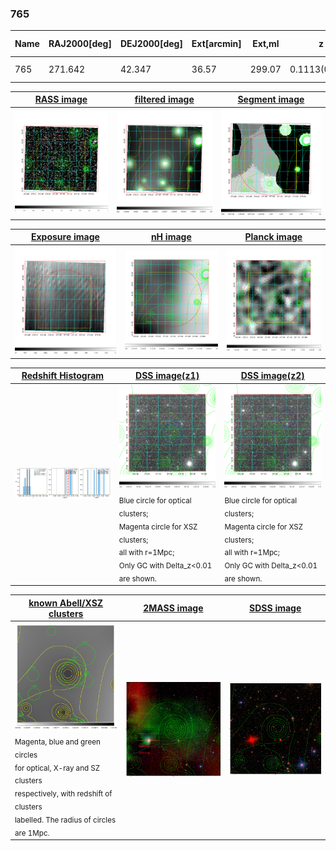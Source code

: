 <div STYLE="page-break-after: always;"></div>

### 765

|Name|RAJ2000[deg]|DEJ2000[deg] |Ext[arcmin]| Ext,ml | z | z_src| C|GC(XSZ,Delta_z<0.01)| GC(OPT,Delta_z<0.01)|GC| R_sig[arcmin] | R500[arcmin] | R500[Mpc]| CRsig[c/s] | CR500[c/s] |L500[1E44 erg/s]|F500[1E-12 erg/s/cm^2]| M500[1E14 Msun]|Tx[keV]|Cnt_sig|Beta|Rc[arcmin]|Comment|Alias|
|---|---|---|---|---|---|------|---|--------|---------|----------|---|---|---|---|---|---|---|---|---|---|---|---|---|---|
|765| 271.642| 42.347| 36.57| 299.07| 0.1113(0.009)| z1, z_opt| S| -| W| A, W| 6.850| 5.583| 0.679| 0.043(0.024)| 0.042(0.023)| 0.240(0.097)| 0.754(0.305)| 0.99(0.20)| 2.20(0.29)| 73.9| 0.831(-0.165+0.121)| 5.373(-1.165+0.828)| -| t664|

|[RASS image](../image/765/765_img.pdf)|[filtered image](../image/765/765_fil.pdf)|[Segment image](../image/765/765_seg.pdf)|
|-------------------|--------------------|-------------------|
| <img src="../image/765/765_img.png" width="300">  | <img src="../image/765/765_fil.png" width="300">   | <img src="../image/765/765_seg.png" width="300">  |

|[Exposure image](../image/765/765_mex.pdf)| [nH image](../image/765/765_nh.pdf)| [Planck image](../image/765/765_p.pdf)|
|-------------------|--------------------|-------------------|
|<img src="../image/765/765_mex.png" width="300">   | <img src="../image/765/765_nh.png" width="300">    | <img src="../image/765/765_p.png" width="300"> |

|[Redshift Histogram](../image/765/765_zg.pdf) | [DSS image(z1)](../image/765/765_dss_z1.pdf)      |  [DSS image(z2)](../image/765/765_dss_z2.pdf)    |
|-------------------|--------------------|-------------------|
|<img src="../image/765/765_zg.png" width="300"> |<img src="../image/765/765_dss_z1.png" width="300"> <sub><br>Blue circle for optical clusters; <br>Magenta circle for XSZ clusters; <br>all with r=1Mpc; <br>Only GC with Delta_z<0.01 are shown. </sub>| <img src="../image/765/765_dss_z2.png" width="300"><sub><br>Blue circle for optical clusters; <br>Magenta circle for XSZ clusters; <br>all with r=1Mpc; <br>Only GC with Delta_z<0.01 are shown. </sub> |

|[known Abell/XSZ clusters](../image/765/765_gc.pdf) | [2MASS image](../image/765/765_2mass.pdf)      |[SDSS image](../image/765/765_sdss.pdf)   |
|-------------------|-------------------|-------------------|
|<img src=../image/765/765_gc.png width="300"> <br><sub>Magenta, blue and green circles <br>for optical, X-ray and SZ clusters <br>respectively, with redshift of clusters <br>labelled. The radius of circles <br>are 1Mpc.</sub>|<img src="../image/765/765_2mass.png" width="300">  | <img src="../image/765/765_sdss.png" width="300">  |





